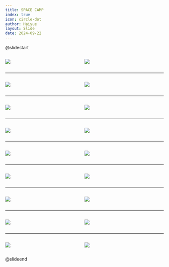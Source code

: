 ```yaml
---
title: SPACE CAMP
index: true
icon: circle-dot
author: Haiyue
layout: Slide
date: 2024-09-22
---
```

 
@slidestart

<div style="display:flex">
<div style="flex:1">

![](https://raw.githubusercontent.com/yclord/reading/refs/heads/master/english/Level-S/SPACE%20CAMP/001.webp)
</div>
<div style="flex:1">

![](https://raw.githubusercontent.com/yclord/reading/refs/heads/master/english/Level-S/SPACE%20CAMP/002.webp)
</div>
</div>

---

<div style="display:flex">
<div style="flex:1">

![](https://raw.githubusercontent.com/yclord/reading/refs/heads/master/english/Level-S/SPACE%20CAMP/003.webp)
</div>
<div style="flex:1">

![](https://raw.githubusercontent.com/yclord/reading/refs/heads/master/english/Level-S/SPACE%20CAMP/004.webp)
</div>
</div>

---

<div style="display:flex">
<div style="flex:1">

![](https://raw.githubusercontent.com/yclord/reading/refs/heads/master/english/Level-S/SPACE%20CAMP/005.webp)
</div>
<div style="flex:1">

![](https://raw.githubusercontent.com/yclord/reading/refs/heads/master/english/Level-S/SPACE%20CAMP/006.webp)
</div>
</div>

---

<div style="display:flex">
<div style="flex:1">

![](https://raw.githubusercontent.com/yclord/reading/refs/heads/master/english/Level-S/SPACE%20CAMP/007.webp)
</div>
<div style="flex:1">

![](https://raw.githubusercontent.com/yclord/reading/refs/heads/master/english/Level-S/SPACE%20CAMP/008.webp)
</div>
</div>

---

<div style="display:flex">
<div style="flex:1">

![](https://raw.githubusercontent.com/yclord/reading/refs/heads/master/english/Level-S/SPACE%20CAMP/009.webp)
</div>
<div style="flex:1">

![](https://raw.githubusercontent.com/yclord/reading/refs/heads/master/english/Level-S/SPACE%20CAMP/010.webp)
</div>
</div>

---

<div style="display:flex">
<div style="flex:1">

![](https://raw.githubusercontent.com/yclord/reading/refs/heads/master/english/Level-S/SPACE%20CAMP/011.webp)
</div>
<div style="flex:1">

![](https://raw.githubusercontent.com/yclord/reading/refs/heads/master/english/Level-S/SPACE%20CAMP/012.webp)
</div>
</div>

---

<div style="display:flex">
<div style="flex:1">

![](https://raw.githubusercontent.com/yclord/reading/refs/heads/master/english/Level-S/SPACE%20CAMP/013.webp)
</div>
<div style="flex:1">

![](https://raw.githubusercontent.com/yclord/reading/refs/heads/master/english/Level-S/SPACE%20CAMP/014.webp)
</div>
</div>

---

<div style="display:flex">
<div style="flex:1">

![](https://raw.githubusercontent.com/yclord/reading/refs/heads/master/english/Level-S/SPACE%20CAMP/015.webp)
</div>
<div style="flex:1">

![](https://raw.githubusercontent.com/yclord/reading/refs/heads/master/english/Level-S/SPACE%20CAMP/016.webp)
</div>
</div>

---

<div style="display:flex">
<div style="flex:1">

![](https://raw.githubusercontent.com/yclord/reading/refs/heads/master/english/Level-S/SPACE%20CAMP/017.webp)
</div>
<div style="flex:1">

![](https://raw.githubusercontent.com/yclord/reading/refs/heads/master/english/Level-S/SPACE%20CAMP/018.webp)
</div>
</div>

@slideend